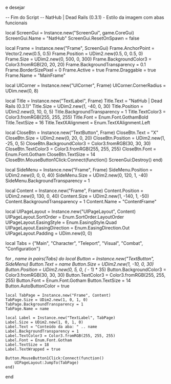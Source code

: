 e desejar

-- Fim do Script
-- NatHub | Dead Rails (0.3.1) - Estilo da imagem com abas funcionais

local ScreenGui = Instance.new("ScreenGui", game.CoreGui)
ScreenGui.Name = "NatHub"
ScreenGui.ResetOnSpawn = false

local Frame = Instance.new("Frame", ScreenGui)
Frame.AnchorPoint = Vector2.new(0.5, 0.5)
Frame.Position = UDim2.new(0.5, 0, 0.5, 0)
Frame.Size = UDim2.new(0, 500, 0, 300)
Frame.BackgroundColor3 = Color3.fromRGB(20, 20, 20)
Frame.BackgroundTransparency = 0.1
Frame.BorderSizePixel = 0
Frame.Active = true
Frame.Draggable = true
Frame.Name = "MainFrame"

local UICorner = Instance.new("UICorner", Frame)
UICorner.CornerRadius = UDim.new(0, 8)

local Title = Instance.new("TextLabel", Frame)
Title.Text = "NatHub | Dead Rails (0.3.1)"
Title.Size = UDim2.new(1, -40, 0, 30)
Title.Position = UDim2.new(0, 10, 0, 5)
Title.BackgroundTransparency = 1
Title.TextColor3 = Color3.fromRGB(255, 255, 255)
Title.Font = Enum.Font.GothamBold
Title.TextSize = 16
Title.TextXAlignment = Enum.TextXAlignment.Left

local CloseBtn = Instance.new("TextButton", Frame)
CloseBtn.Text = "X"
CloseBtn.Size = UDim2.new(0, 20, 0, 20)
CloseBtn.Position = UDim2.new(1, -25, 0, 5)
CloseBtn.BackgroundColor3 = Color3.fromRGB(30, 30, 30)
CloseBtn.TextColor3 = Color3.fromRGB(255, 255, 255)
CloseBtn.Font = Enum.Font.Gotham
CloseBtn.TextSize = 14
CloseBtn.MouseButton1Click:Connect(function()
    ScreenGui:Destroy()
end)

local SideMenu = Instance.new("Frame", Frame)
SideMenu.Position = UDim2.new(0, 0, 0, 40)
SideMenu.Size = UDim2.new(0, 120, 1, -40)
SideMenu.BackgroundTransparency = 1

local Content = Instance.new("Frame", Frame)
Content.Position = UDim2.new(0, 130, 0, 40)
Content.Size = UDim2.new(1, -140, 1, -50)
Content.BackgroundTransparency = 1
Content.Name = "ContentFrame"

local UIPageLayout = Instance.new("UIPageLayout", Content)
UIPageLayout.SortOrder = Enum.SortOrder.LayoutOrder
UIPageLayout.EasingStyle = Enum.EasingStyle.Quad
UIPageLayout.EasingDirection = Enum.EasingDirection.Out
UIPageLayout.Padding = UDim.new(0, 0)

local Tabs = {"Main", "Character", "Teleport", "Visual", "Combat", "Configuration"}

for _, name in pairs(Tabs) do
    local Button = Instance.new("TextButton", SideMenu)
    Button.Text = name
    Button.Size = UDim2.new(1, -10, 0, 30)
    Button.Position = UDim2.new(0, 5, 0, (_ - 1) * 35)
    Button.BackgroundColor3 = Color3.fromRGB(30, 30, 30)
    Button.TextColor3 = Color3.fromRGB(255, 255, 255)
    Button.Font = Enum.Font.Gotham
    Button.TextSize = 14
    Button.AutoButtonColor = true

    local TabPage = Instance.new("Frame", Content)
    TabPage.Size = UDim2.new(1, 0, 1, 0)
    TabPage.BackgroundTransparency = 1
    TabPage.Name = name

    local Label = Instance.new("TextLabel", TabPage)
    Label.Size = UDim2.new(1, 0, 1, 0)
    Label.Text = "Conteúdo da aba: " .. name
    Label.BackgroundTransparency = 1
    Label.TextColor3 = Color3.fromRGB(255, 255, 255)
    Label.Font = Enum.Font.Gotham
    Label.TextSize = 18
    Label.TextWrapped = true

    Button.MouseButton1Click:Connect(function()
        UIPageLayout:JumpTo(TabPage)
    end)
end
